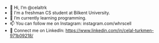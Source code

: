 - 👋 Hi, I’m @celaltrk
- 👀 I'm a freshman CS student at Bilkent University.
- 🌱 I’m currently learning programming.
- 📫 You can follow me on Instagram: instagram.com/whrscell
- 🔗 Connect me on LinkedIn: https://www.linkedin.com/in/celal-turkmen-971b09218/
